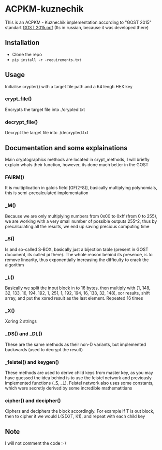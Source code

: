 # ACPKM-kuznechik

This is an ACPKM - Kuznechik implementation according to "GOST 2015" standart [GOST 2015.pdf](https://github.com/forentfraps/ACPKM-kuznechik/files/9097518/GOST.2015.pdf) (Its in russian, because it was developed there)

## Installation
  - Clone the repo
  - ```pip install -r -requirements.txt```



## Usage

Initialise crypter() with a target file path and a 64 lengh HEX key


### crypt_file()

Encrypts the target file into ./crypted.txt


### decrypt_file()

Decrypt the target file into ./decrypted.txt




## Documentation and some explainations

Main cryptographics methods are located in crypt_methods, I will briefly explain whats their function, however, its done much better in the GOST


### FAIRM()

It is multiplication in galois field [GF(2^8)], basically multiplying polynomials, this is semi-precalculated implementation

### _M()

Because we are only multiplying numbers from 0x00 to 0xff (from 0 to 255), we are working with a very small number of possible outputs 255^2, thus by precalculating all the results, we end up saving precious computing time


### _S()

Is and so-called S-BOX, basically just a bijection table (present in GOST document, its called pi there). The whole reason behind its presence, is to remove linearity, thus exponentially increasing the difficulty to crack the algorithm


### _L()

Basically we split the input block in to 16 bytes, then multiply with (1, 148, 32, 133, 16, 194, 192, 1, 251, 1, 192, 194, 16, 133, 32, 148), xor results, shift array, and put the xored result as the last element. Repeated 16 times


### _X()

Xoring 2 strings


### _DS() and _DL() 

These are the same methods as their non-D variants, but implemented backwards (used to decrypt the result)


### _feistel() and keygen()

These methods are used to derive child keys from master key, as you may have guessed the idea behind is to use the feistel network and previously implemented functions (_S, _L). Feistel network also uses some constants, which were secretly derived by some incredible mathematitians


### cipher() and decipher()

Ciphers and deciphers the block accordingly. For example if T is out block, then to cipher it we would L(S(X(T, K1), and repeat with each child key 


## Note

I will not comment the code :-)
